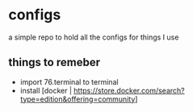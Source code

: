 # configs

a simple repo to hold all the configs for things I use

## things to remeber

- import 76.terminal to terminal
- install [docker | <https://store.docker.com/search?type=edition&offering=community>]